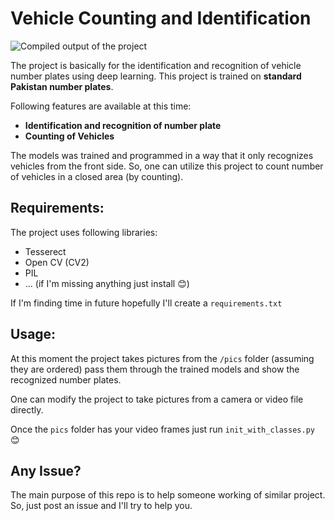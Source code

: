 # Vehicle Counting and Identification
 
![Compiled output of the project](output.gif)

The project is basically for the identification and recognition of vehicle number plates using deep learning. This project is trained on **standard Pakistan number plates**.

Following features are available at this time:


*   **Identification and recognition of number plate**
*   **Counting of Vehicles**

The models was trained and programmed in a way that it only recognizes vehicles from the front side. So, one can utilize this project to count number of vehicles in a closed area (by counting).

## Requirements:
The project uses following libraries:


*   Tesserect
*   Open CV (CV2)
*   PIL
*   ... (if I'm missing anything just install 😊)

If I'm finding time in future hopefully I'll create a `requirements.txt`

## Usage:
At this moment the project takes pictures from the `/pics` folder (assuming they are ordered) pass them through the trained models and show the recognized number plates.

One can modify the project to take pictures from a camera or video file directly.

Once the `pics` folder has your video frames just run `init_with_classes.py` 😊

## Any Issue?
The main purpose of this repo is to help someone working of similar project. So, just post an issue and I'll try to help you.